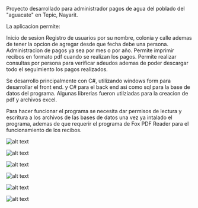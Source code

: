 
Proyecto desarrollado para administrador pagos de agua del poblado del "aguacate" en Tepic, Nayarit.

La aplicacion permite:

Inicio de sesion
Registro de usuarios por su nombre, colonia y calle ademas de tener la opcion de agregar desde que fecha debe una persona.
Administracion de pagos ya sea por mes o por año.
Permite imprimir recibos en formato pdf cuando se realizan los pagos.
Permite realizar consultas por persona para verificar adeudos ademas de poder descargar todo el seguimiento los pagos realizados.

Se desarrollo principalmente con C#, utilizando windows form para desarrollar el front end. y C# para el back end asi como sql para la base de datos del programa. Algunas librerias fueron utilziadas para la creacion de pdf y archivos excel.

Para hacer funcionar el programa se necesita dar permisos de lectura y escritura a los archivos de las bases de datos una vez ya intalado el programa, ademas de que requerir el programa de Fox PDF Reader para el funcionamiento de los recibos.

![alt text](https://github.com/DanielSaed/portafolio-web/blob/main/img-github/InicioSesion.jpg?raw=true)

![alt text](https://github.com/DanielSaed/portafolio-web/blob/main/img-github/registro.jpg?raw=true)

![alt text](https://github.com/DanielSaed/portafolio-web/blob/main/img-github/pago.jpg?raw=true)

![alt text](https://github.com/DanielSaed/portafolio-web/blob/main/img-github/reportepersona.jpg?raw=true)

![alt text](https://github.com/DanielSaed/portafolio-web/blob/main/img-github/recibo.jpg?raw=true)

![alt text](https://github.com/DanielSaed/portafolio-web/blob/main/img-github/reportecaja.jpg?raw=true)
